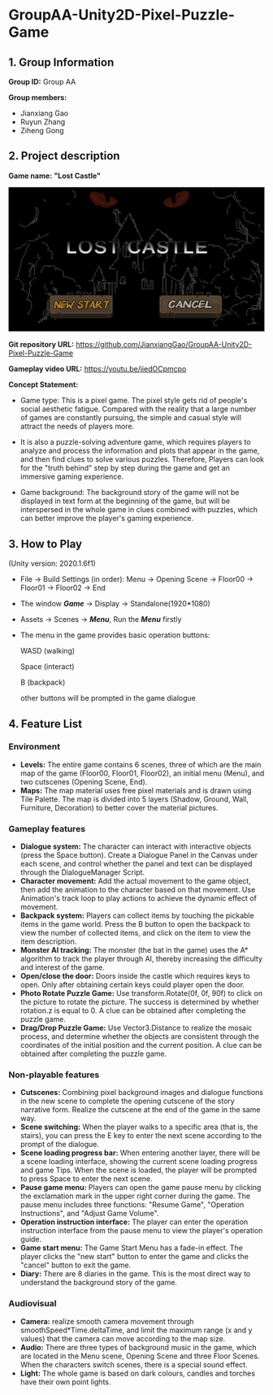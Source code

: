 # GroupAA-Unity2D-Pixel-Puzzle-Game

## 1. Group Information

**Group ID:** Group AA

**Group members:**

- Jianxiang Gao
- Ruyun Zhang
- Ziheng Gong

## 2. Project description

**Game name:** **"Lost Castle"**

![](https://github.com/JianxiangGao/GroupAA-Unity2D-Pixel-Puzzle-Game/blob/main/cover.png)

**Git repository URL:** https://github.com/JianxiangGao/GroupAA-Unity2D-Pixel-Puzzle-Game

**Gameplay video URL:** https://youtu.be/jiedOCpmcpo

**Concept Statement:** 

- Game type: This is a pixel game. The pixel style gets rid of people's social aesthetic fatigue. Compared with the reality that a large number of games are constantly pursuing, the simple and casual style will attract the needs of players more.

- It is also a puzzle-solving adventure game, which requires players to analyze and process the information and plots that appear in the game, and then find clues to solve various puzzles. Therefore, Players can look for the "truth behind" step by step during the game and get an immersive gaming experience.

- Game background: The background story of the game will not be displayed in text form at the beginning of the game, but will be interspersed in the whole game in clues combined with puzzles, which can better improve the player's gaming experience.

## 3. How to Play

(Unity version: 2020.1.6f1)

- File -> Build Settings (in order): Menu -> Opening Scene -> Floor00 -> Floor01 -> Floor02 -> End

- The window ***Game*** -> Display -> Standalone(1920*1080)

- Assets -> Scenes -> ***Menu***, Run the ***Menu*** firstly

- The menu in the game provides basic operation buttons:

  WASD (walking)

  Space (interact)

  B (backpack)

  other buttons will be prompted in the game dialogue

## 4.  Feature List
### Environment

- **Levels:** The entire game contains 6 scenes, three of which are the main map of the game (Floor00, Floor01, Floor02), an initial menu (Menu), and two cutscenes (Opening Scene, End).
- **Maps:** The map material uses free pixel materials and is drawn using Tile Palette. The map is divided into 5 layers (Shadow, Ground, Wall, Furniture, Decoration) to better cover the material pictures.

### Gameplay features

- **Dialogue system:** The character can interact with interactive objects (press the Space button). Create a Dialogue Panel in the Canvas under each scene, and control whether the panel and text can be displayed through the DialogueManager Script.
- **Character movement:** Add the actual movement to the game object, then add the animation to the character based on that movement. Use Animation's track loop to play actions to achieve the dynamic effect of movement.
- **Backpack system:** Players can collect items by touching the pickable items in the game world. Press the B button to open the backpack to view the number of collected items, and click on the item to view the item description.
- **Monster AI tracking:** The monster (the bat in the game) uses the A* algorithm to track the player through AI, thereby increasing the difficulty and interest of the game.
- **Open/close the door:** Doors inside the castle which requires keys to open. Only after obtaining certain keys could player open the door.
- **Photo Rotate Puzzle Game:** Use transform.Rotate(0f, 0f, 90f) to click on the picture to rotate the picture. The success is determined by whether rotation.z is equal to 0. A clue can be obtained after completing the puzzle game.
- **Drag/Drop Puzzle Game:** Use Vector3.Distance to realize the mosaic process, and determine whether the objects are consistent through the coordinates of the initial position and the current position. A clue can be obtained after completing the puzzle game.

### Non-playable features

- **Cutscenes:** Combining pixel background images and dialogue functions in the new scene to complete the opening cutscene of the story narrative form. Realize the cutscene at the end of the game in the same way.
- **Scene switching:** When the player walks to a specific area (that is, the stairs), you can press the E key to enter the next scene according to the prompt of the dialogue.
- **Scene loading progress bar:** When entering another layer, there will be a scene loading interface, showing the current scene loading progress and game Tips. When the scene is loaded, the player will be prompted to press Space to enter the next scene.
- **Pause game menu:** Players can open the game pause menu by clicking the exclamation mark in the upper right corner during the game. The pause menu includes three functions: "Resume Game", "Operation Instructions", and "Adjust Game Volume".
- **Operation instruction interface:** The player can enter the operation instruction interface from the pause menu to view the player's operation guide.
- **Game start menu:** The Game Start Menu has a fade-in effect. The player clicks the "new start" button to enter the game and clicks the "cancel" button to exit the game.
- **Diary:** There are 8 diaries in the game. This is the most direct way to understand the background story of the game.

### Audiovisual

- **Camera:** realize smooth camera movement through smoothSpeed*Time.deltaTime, and limit the maximum range (x and y values) that the camera can move according to the map size.
- **Audio:** There are three types of background music in the game, which are located in the Menu scene, Opening Scene and three Floor Scenes. When the characters switch scenes, there is a special sound effect.
- **Light:** The whole game is based on dark colours, candles and torches have their own point lights.